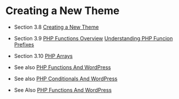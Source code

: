 # Creating a New Theme

- Section 3.8 [Creating a New Theme](/docs/md/creating_a_new_theme.md)

- Section 3.9 [PHP Functions Overview](/docs/md/php_functions_overview.md) [Understanding PHP Funcion Prefixes](/docs/md/wordpress-functions-prefixes.md)

- Section 3.10 [PHP Arrays](/docs/md/php_arrays_overview.md)

- See also [PHP Functions And WordPress](/docs/md/php_functions_and_wordpress.md)

- See also [PHP Conditionals And WordPress](/docs/md/php_conditionals_and_wordpress.md)

- See Also [PHP Functions And WordPress](/docs/md/php_functions_and_wordpress.md)
